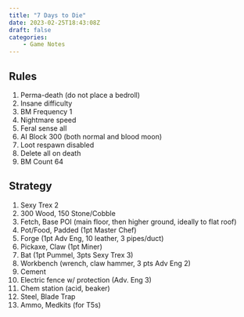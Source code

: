 ```yaml
---
title: "7 Days to Die"
date: 2023-02-25T18:43:08Z
draft: false
categories:
    - Game Notes
---
```


## Rules

1. Perma-death (do not place a bedroll)
2. Insane difficulty
3. BM Frequency 1
4. Nightmare speed
5. Feral sense all
6. AI Block 300 (both normal and blood moon)
7. Loot respawn disabled
8. Delete all on death
9. BM Count 64

## Strategy

1. Sexy Trex 2
2. 300 Wood, 150 Stone/Cobble
3. Fetch, Base POI (main floor, then higher ground, ideally to flat roof)
4. Pot/Food, Padded (1pt Master Chef)
5. Forge (1pt Adv Eng, 10 leather, 3 pipes/duct)
6. Pickaxe, Claw (1pt Miner)
7. Bat (1pt Pummel, 3pts Sexy Trex 3)
8. Workbench (wrench, claw hammer, 3 pts Adv Eng 2)
9. Cement
10. Electric fence w/ protection (Adv. Eng 3)
11. Chem station (acid, beaker)
12. Steel, Blade Trap
13. Ammo, Medkits (for T5s)
